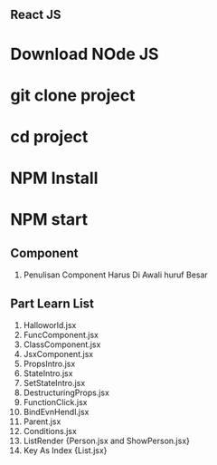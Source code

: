 ## React JS
   # Download NOde JS 
   # git clone project
   # cd project
   # NPM Install
   # NPM start
   
## Component
1. Penulisan Component Harus Di Awali huruf Besar


## Part Learn List
1. Halloworld.jsx
2. FuncComponent.jsx 
3. ClassComponent.jsx 
4. JsxComponent.jsx
5. PropsIntro.jsx 
6. StateIntro.jsx
7. SetStateIntro.jsx 
8. DestructuringProps.jsx  
9. FunctionClick.jsx 
10. BindEvnHendl.jsx 
11. Parent.jsx
12. Conditions.jsx
13. ListRender {Person.jsx and ShowPerson.jsx} 
14. Key As Index {List.jsx}